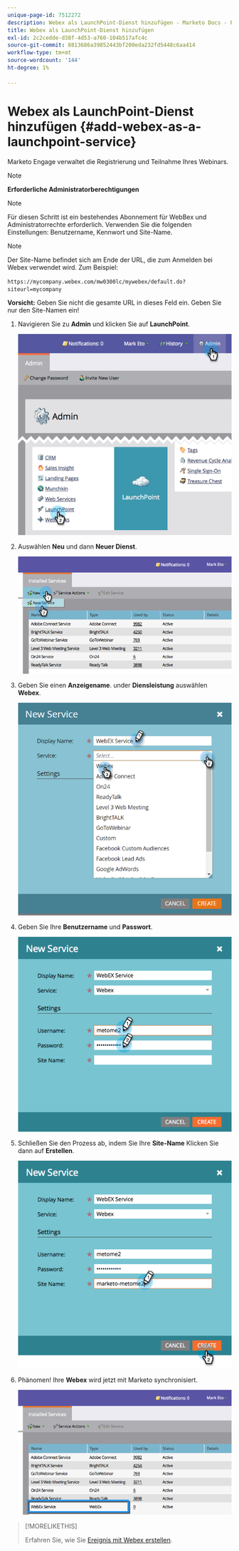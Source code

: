 ```yaml
---
unique-page-id: 7512272
description: Webex als LaunchPoint-Dienst hinzufügen - Marketo Docs - Produktdokumentation
title: Webex als LaunchPoint-Dienst hinzufügen
exl-id: 2c2cedde-d38f-4d53-a760-104b517afc4c
source-git-commit: 8813686a39852443bf200eda232fd5448c6aa414
workflow-type: tm+mt
source-wordcount: '144'
ht-degree: 1%

---
```


# Webex als LaunchPoint-Dienst hinzufügen {#add-webex-as-a-launchpoint-service}

Marketo Engage verwaltet die Registrierung und Teilnahme Ihres Webinars.

>[!NOTE]
>
>**Erforderliche Administratorberechtigungen**

>[!NOTE]
>
>Für diesen Schritt ist ein bestehendes Abonnement für WebBex und Administratorrechte erforderlich. Verwenden Sie die folgenden Einstellungen: Benutzername, Kennwort und Site-Name.

>[!NOTE]
>
>Der Site-Name befindet sich am Ende der URL, die zum Anmelden bei Webex verwendet wird. Zum Beispiel:
>
>`https://mycompany.webex.com/mw0300lc/mywebex/default.do?siteurl=mycompany`
>
>**Vorsicht:** Geben Sie nicht die gesamte URL in dieses Feld ein. Geben Sie nur den Site-Namen ein!

1. Navigieren Sie zu **Admin** und klicken Sie auf **LaunchPoint**.

   ![](assets/image2015-4-23-11-3a20-3a43.png)

1. Auswählen **Neu** und dann **Neuer Dienst**.

   ![](assets/webex-new-service.png)

1. Geben Sie einen **Anzeigename**. under **Diensleistung** auswählen **Webex**.

   ![](assets/new-service-webex.png)

1. Geben Sie Ihre **Benutzername** und **Passwort**.

   ![](assets/image2015-4-24-18-3a56-3a56.png)

1. Schließen Sie den Prozess ab, indem Sie Ihre **Site-Name** Klicken Sie dann auf **Erstellen**.

   ![](assets/image2015-4-24-18-3a58-3a43.png)

1. Phänomen! Ihre **Webex** wird jetzt mit Marketo synchronisiert.

   ![](assets/webex.png)

>[!MORELIKETHIS]
>
>Erfahren Sie, wie Sie [Ereignis mit Webex erstellen](/help/marketo/product-docs/demand-generation/events/create-an-event/create-an-event-with-webex.md).
